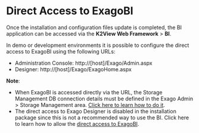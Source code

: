 # Direct Access to ExagoBI

Once the installation and configuration files update is completed, the BI application can be accessed via the **K2View Web Framework** > **BI**. 

In demo or development environments it is possible to configure the direct access to ExagoBI using the following URLs:

- Administration Console: http://[host]/Exago/Admin.aspx
- Designer: http://[host]/Exago/ExagoHome.aspx

**Note**: 

* When ExagoBI is accessed directly via the URL, the Storage Management DB connection details must be defined in the Exago Admin > Storage Management area. [Click here to learn how to do it](/articles/38_bi_integration/99_bi_admin_config.md#storage-management-initialization).
* The direct access to Exago Designer is disabled in the installation package since this is not a recommended way to use the BI. Click here to learn how to allow the [direct access to ExagoBI](/articles/38_bi_integration/99_bi_admin_config.md#allow-direct-access).
